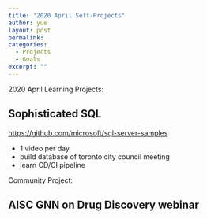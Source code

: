 ```yaml
---
title: "2020 April Self-Projects"
author: yue
layout: post
permalink:
categories:
  - Projects
  - Goals
excerpt: ""
---
```


2020 April Learning Projects:

## Sophisticated SQL
https://github.com/microsoft/sql-server-samples

- 1 video per day
- build database of toronto city council meeting
- learn CD/CI pipeline

Community Project:

## AISC GNN on Drug Discovery webinar

